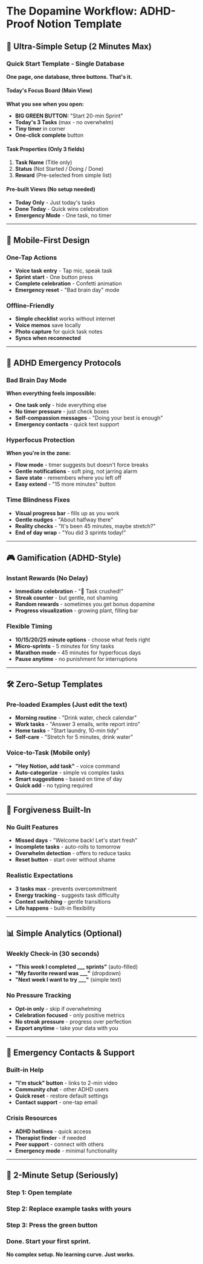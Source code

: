 # The Dopamine Workflow: ADHD-Proof Notion Template

## 🎯 Ultra-Simple Setup (2 Minutes Max)

### **Quick Start Template** - Single Database
**One page, one database, three buttons. That's it.**

#### **Today's Focus Board** (Main View)
**What you see when you open:**
- **BIG GREEN BUTTON:** "Start 20-min Sprint"
- **Today's 3 Tasks** (max - no overwhelm)
- **Tiny timer** in corner
- **One-click complete** button

#### **Task Properties** (Only 3 fields)
1. **Task Name** (Title only)
2. **Status** (Not Started / Doing / Done)
3. **Reward** (Pre-selected from simple list)

#### **Pre-built Views** (No setup needed)
- **Today Only** - Just today's tasks
- **Done Today** - Quick wins celebration
- **Emergency Mode** - One task, no timer

---

## 📱 Mobile-First Design

### **One-Tap Actions**
- **Voice task entry** - Tap mic, speak task
- **Sprint start** - One button press
- **Complete celebration** - Confetti animation
- **Emergency reset** - "Bad brain day" mode

### **Offline-Friendly**
- **Simple checklist** works without internet
- **Voice memos** save locally
- **Photo capture** for quick task notes
- **Syncs when reconnected**

---

## 🚨 ADHD Emergency Protocols

### **Bad Brain Day Mode**
**When everything feels impossible:**
- **One task only** - hide everything else
- **No timer pressure** - just check boxes
- **Self-compassion messages** - "Doing your best is enough"
- **Emergency contacts** - quick text support

### **Hyperfocus Protection**
**When you're in the zone:**
- **Flow mode** - timer suggests but doesn't force breaks
- **Gentle notifications** - soft ping, not jarring alarm
- **Save state** - remembers where you left off
- **Easy extend** - "15 more minutes" button

### **Time Blindness Fixes**
- **Visual progress bar** - fills up as you work
- **Gentle nudges** - "About halfway there"
- **Reality checks** - "It's been 45 minutes, maybe stretch?"
- **End of day wrap** - "You did 3 sprints today!"

---

## 🎮 Gamification (ADHD-Style)

### **Instant Rewards** (No Delay)
- **Immediate celebration** - "🎉 Task crushed!"
- **Streak counter** - but gentle, not shaming
- **Random rewards** - sometimes you get bonus dopamine
- **Progress visualization** - growing plant, filling bar

### **Flexible Timing**
- **10/15/20/25 minute options** - choose what feels right
- **Micro-sprints** - 5 minutes for tiny tasks
- **Marathon mode** - 45 minutes for hyperfocus days
- **Pause anytime** - no punishment for interruptions

---

## 🛠️ Zero-Setup Templates

### **Pre-loaded Examples** (Just edit the text)
- **Morning routine** - "Drink water, check calendar"
- **Work tasks** - "Answer 3 emails, write report intro"
- **Home tasks** - "Start laundry, 10-min tidy"
- **Self-care** - "Stretch for 5 minutes, drink water"

### **Voice-to-Task** (Mobile only)
- **"Hey Notion, add task"** - voice command
- **Auto-categorize** - simple vs complex tasks
- **Smart suggestions** - based on time of day
- **Quick add** - no typing required

---

## 🔄 Forgiveness Built-In

### **No Guilt Features**
- **Missed days** - "Welcome back! Let's start fresh"
- **Incomplete tasks** - auto-rolls to tomorrow
- **Overwhelm detection** - offers to reduce tasks
- **Reset button** - start over without shame

### **Realistic Expectations**
- **3 tasks max** - prevents overcommitment
- **Energy tracking** - suggests task difficulty
- **Context switching** - gentle transitions
- **Life happens** - built-in flexibility

---

## 📊 Simple Analytics (Optional)

### **Weekly Check-in** (30 seconds)
- **"This week I completed ___ sprints"** (auto-filled)
- **"My favorite reward was ___"** (dropdown)
- **"Next week I want to try ___"** (simple text)

### **No Pressure Tracking**
- **Opt-in only** - skip if overwhelming
- **Celebration focused** - only positive metrics
- **No streak pressure** - progress over perfection
- **Export anytime** - take your data with you

---

## 🎯 Emergency Contacts & Support

### **Built-in Help**
- **"I'm stuck" button** - links to 2-min video
- **Community chat** - other ADHD users
- **Quick reset** - restore default settings
- **Contact support** - one-tap email

### **Crisis Resources**
- **ADHD hotlines** - quick access
- **Therapist finder** - if needed
- **Peer support** - connect with others
- **Emergency mode** - minimal functionality

---

## 🚀 2-Minute Setup (Seriously)

### **Step 1:** Open template
### **Step 2:** Replace example tasks with yours
### **Step 3:** Press the green button
### **Done.** Start your first sprint.

**No complex setup. No learning curve. Just works.**